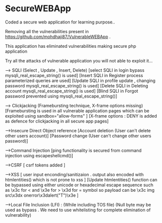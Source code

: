 # SecureWEBApp
Coded a secure web application for learning purpose.. 

Removing all the vulnerabilities present in https://github.com/mohdhaji87/VulnerableWEBApp .

This application has eliminated vulnerabilities making secure php application 

Try all the attacks of vulnerable application you will not able to exploit it...


--> SQLI (Select , Update , Insert, Delete)
[select SQLI in login bypass mysqli_real_escape_string() is used]
[Insert SQLI in Register process parameterized queries are used] 
[Update SQLI in profile update , changing password  mysqli_real_escape_string() is used] 
[Delete SQLI in Deleting account  mysqli_real_escape_string() is used] 
[Blind SQLI in Forgot password prevented using mysqli_real_escape_string()]

--> Clickjacking (Framebursting technique, X-frame options missing)
[Framebursting is used in all vulnerable application pages which can be exploited using sandbox="allow-forms" ] 
[X-frame options : DENY is added as defence for clickjacking in all secure app pages]

-->Insecure Direct Object reference
[Account deletion (User can't delete other users account)]
[Password change (User can't change other users password)]  

-->Command Injection 
[ping functionality is secured from  command injection using escapeshellcmd()]  

-->CSRF 
[ csrf tokens added ]  

-->XSS
[ user input enconding/sanitizaion . output also encoded with htmlentities() which is not prone to xss ]
[Update htmlentities() function can be bypassed using either unicode or hexadecimal escape sequence 
such as \x3c for < and \x3e for >  \x3d for = symbol so payload can be \x3c img src\x3dx onerror\x3dalert("T")\x3e  ]

-->Local File Inclusion (LFI) : (While including TOS file)
(Null byte may be used as bypass . We need to use whitelisting for complete elimination of vulnerability)
